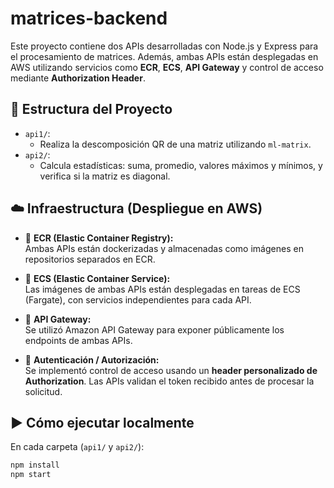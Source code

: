 # matrices-backend

Este proyecto contiene dos APIs desarrolladas con Node.js y Express para el procesamiento de matrices. Además, ambas APIs están desplegadas en AWS utilizando servicios como **ECR**, **ECS**, **API Gateway** y control de acceso mediante **Authorization Header**.

## 📁 Estructura del Proyecto

- `api1/`:  
  - Realiza la descomposición QR de una matriz utilizando `ml-matrix`.  
- `api2/`:   
  - Calcula estadísticas: suma, promedio, valores máximos y mínimos, y verifica si la matriz es diagonal.

## ☁️ Infraestructura (Despliegue en AWS)

- 🔸 **ECR (Elastic Container Registry):**  
  Ambas APIs están dockerizadas y almacenadas como imágenes en repositorios separados en ECR.

- 🔸 **ECS (Elastic Container Service):**  
  Las imágenes de ambas APIs están desplegadas en tareas de ECS (Fargate), con servicios independientes para cada API.

- 🔸 **API Gateway:**  
  Se utilizó Amazon API Gateway para exponer públicamente los endpoints de ambas APIs.

- 🔸 **Autenticación / Autorización:**  
  Se implementó control de acceso usando un **header personalizado de Authorization**. Las APIs validan el token recibido antes de procesar la solicitud.

## ▶️ Cómo ejecutar localmente

En cada carpeta (`api1/` y `api2/`):

```bash
npm install
npm start
```
